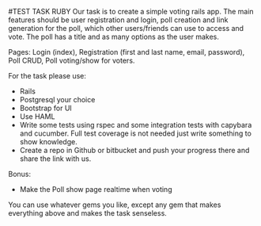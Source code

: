 #TEST TASK RUBY
Our task is to create a simple voting rails app. The main features should be user registration and login, poll creation and link generation for the poll, which other users/friends can use to access and vote. The poll has a title and as many options as the user makes.

Pages:
Login (index), Registration (first and last name, email, password), Poll CRUD, Poll voting/show for voters.

For the task please use:

* Rails
* Postgresql your choice
* Bootstrap for UI
* Use HAML
* Write some tests using rspec and some integration tests with capybara and cucumber. Full test coverage is not needed just write something to show knowledge.
* Create a repo in Github or bitbucket and push your progress there and share the link with us.

Bonus:

* Make the Poll show page realtime when voting

You can use whatever gems you like, except any gem that makes everything above and makes the task senseless.

